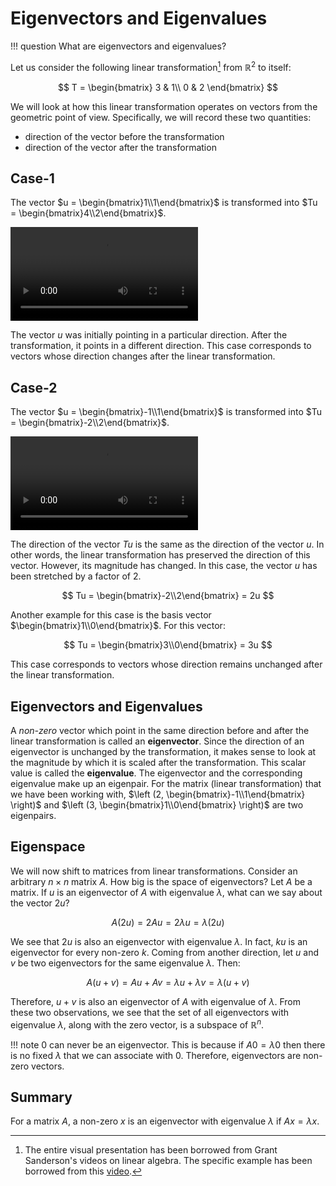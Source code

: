# Eigenvectors and Eigenvalues

!!! question
	What are eigenvectors and eigenvalues?



Let us consider the following linear transformation[^1] from $\mathbb{R}^{2}$ to itself:



$$
T = \begin{bmatrix}
3 & 1\\
0 & 2
\end{bmatrix}
$$



We will look at how this linear transformation operates on vectors from the geometric point of view. Specifically, we will record these two quantities:

- direction of the vector before the transformation
- direction of the vector after the transformation



## Case-1

The vector $u = \begin{bmatrix}1\\1\end{bmatrix}$ is transformed into $Tu = \begin{bmatrix}4\\2\end{bmatrix}$. 



![type:video](../assets/videos/mat_6.mp4)



The vector $u$ was initially pointing in a particular direction. After the transformation, it points in a different direction. This case corresponds to vectors whose direction changes after the linear transformation.



## Case-2

The vector $u = \begin{bmatrix}-1\\1\end{bmatrix}$ is transformed into $Tu = \begin{bmatrix}-2\\2\end{bmatrix}$. 



![type:video](../assets/videos/mat_5.mp4)



The direction of the vector $Tu$ is the same as the direction of the vector $u$. In other words, the linear transformation has preserved the direction of this vector. However, its magnitude has changed. In this case, the vector $u$ has been stretched by a factor of $2$.


$$
Tu = \begin{bmatrix}-2\\2\end{bmatrix} = 2u
$$


Another example for this case is the basis vector $\begin{bmatrix}1\\0\end{bmatrix}$. For this vector:


$$
Tu = \begin{bmatrix}3\\0\end{bmatrix} = 3u
$$


This case corresponds to vectors whose direction remains unchanged after the linear transformation.



## Eigenvectors and Eigenvalues

A *non-zero* vector which point in the same direction before and after the linear transformation is called an **eigenvector**. Since the direction of an eigenvector is unchanged by the transformation, it makes sense to look at the magnitude by which it is scaled after the transformation. This scalar value is called the **eigenvalue**. The eigenvector and the corresponding eigenvalue make up an eigenpair. For the matrix (linear transformation) that we have been working with, $\left (2, \begin{bmatrix}-1\\1\end{bmatrix} \right)$ and $\left (3, \begin{bmatrix}1\\0\end{bmatrix} \right)$ are two eigenpairs.



## Eigenspace

We will now shift to matrices from linear transformations. Consider an arbitrary $n \times n$ matrix $A$. How big is the space of eigenvectors? Let $A$ be a matrix. If $u$ is an eigenvector of $A$ with  eigenvalue $\lambda$, what can we say about the vector $2u$?


$$
A(2u) = 2 Au = 2 \lambda u = \lambda(2u)
$$


We see that $2u$ is also an eigenvector with eigenvalue $\lambda$. In fact, $ku$ is an eigenvector for every non-zero $k$. Coming from another direction, let $u$ and $v$ be two eigenvectors for the same eigenvalue $\lambda$. Then:


$$
A(u + v) = Au + Av = \lambda u + \lambda v = \lambda(u + v)
$$


Therefore, $u + v$ is also an eigenvector of $A$ with eigenvalue of $\lambda$. From these two observations, we see that the set of all eigenvectors with eigenvalue $\lambda$, along with the zero vector, is a subspace of $\mathbb{R}^{n}$.



!!! note
    $0$ can never be an eigenvector. This is because if $A0 = \lambda 0$ then there is no fixed $\lambda$ that we can associate with $0$. Therefore, eigenvectors are non-zero vectors.



## Summary

For a matrix $A$, a non-zero $x$ is an eigenvector with eigenvalue $\lambda$ if $Ax = \lambda x$.



[^1]: The entire visual presentation has been borrowed from Grant Sanderson's videos on linear algebra. The specific example has been borrowed from this [video](https://youtu.be/PFDu9oVAE-g).


